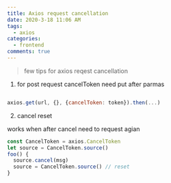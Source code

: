 ```yaml
---
title: Axios request cancellation
date: 2020-3-18 11:06 AM
tags:
  - axios
categories:
  - frontend
comments: true
---
```


> few tips for axios reqest cancellation

1. for post request cancelToken need put after parmas

```js

axios.get(url, {}, {cancelToken: token}).then(...) 


```
2. cancel reset

works when after cancel need to request agian

```js
const CancelToken = axios.CancelToken
let source = CancelToken.source()
foo() {
  source.cancel(msg)
  source = CancelToken.source() // reset
}

```